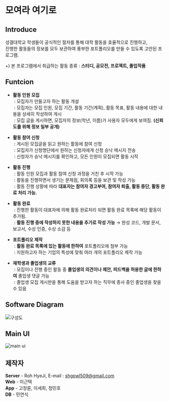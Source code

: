 <h1>모여라 여기로</h1>

Introduce 
----------
성결대학교 학생들이 공식적인 절차를 통해 대학 활동을 효율적으로 진행하고,  
진행한 활동들의 정보를 모두 보관하여 풍부한 포트폴리오를 만들 수 있도록 고안된 프로그램.


+) 본 프로그램에서 취급하는 활동 종류 : **스터디, 공모전, 프로젝트, 졸업작품**  

Funtcion
--------  
- **활동 인원 모집**  
&nbsp;: 모집자가 만들고자 하는 활동 개설  
&nbsp;: 모집자는 모집 인원, 모집 기간, 활동 기간(계획), 활동 목표, 활동 내용에 대한 내용을 상세히 작성하여 게시  
&nbsp;: 모집 글을 게시하면, 모집자의 정보(학년, 이름)가 사용자 모두에게 보여짐. **(신뢰도를 위해 정보 일부 공개)**    

- **활동 참여 신청**  
&nbsp;: 게시된 모집글을 읽고 원하는 활동에 참여 신청  
&nbsp;: 모집자가 신청명단에서 원하는 신청자에게 신청 승낙 메시지 전송  
&nbsp;: 신청자가 승낙 메시지를 확인하고, 모든 인원이 모집되면 활동 시작

- **활동 진행**  
&nbsp;: 활동 인원 모집과 활동 참여 신청 과정을 거친 후 시작 가능  
&nbsp;: 활동을 진행하면서 생기는 문제점, 회의록 등을 보관 및 작성 가능  
&nbsp;: 활동 진행 상황에 따라 **대표자는 참여자 경고부여, 참여자 퇴출, 활동 중단, 활동 완료 처리 가능.**  
- **활동 완료**  
&nbsp;: 진행한 활동이 대표자에 의해 활동 완료처리 되면 활동 완료 목록에 해당 활동이 추가됨.  
&nbsp;: **활동 진행 중에 작성하지 못한 내용을 추가로 작성 가능** → 완성 코드, 개발 문서, 보고서, 수상 인증, 수상 소감 등  

- **포트폴리오 제작**  
&nbsp;: **활동 완료 목록에 있는 활동에 한하여** 포트폴리오에 첨부 가능  
&nbsp;: 지원하고자 하는 기업의 특성에 맞춰 여러 개의 포트폴리오 제작 가능  

- **재학생과 졸업생의 교류**  
&nbsp;: 모집이나 진행 중인 활동 중 **졸업생의 의견이나 제안, 피드백을 허용한 글에 한하여** 졸업생 댓글 가능  
&nbsp;: 졸업생 모집 게시판을 통해 도움을 받고자 하는 직무에 종사 중인 졸업생을 찾을 수 있음  
    

Software Diagram
-----------------
![구성도](https://user-images.githubusercontent.com/52391756/79367515-f9b6ad80-7f88-11ea-8d50-0e78f304d43c.png)

Main UI
-------
![main ui](https://user-images.githubusercontent.com/52391756/79367891-895c5c00-7f89-11ea-8ea8-72eb1c20ef34.png)

제작자
-------
**Server** - Roh HyeJi, E-mail : shgpwl509@gmail.com  
**Web** - 이근택  
**App** - 고정륜, 이세희, 정민호  
**DB** - 민연식  
